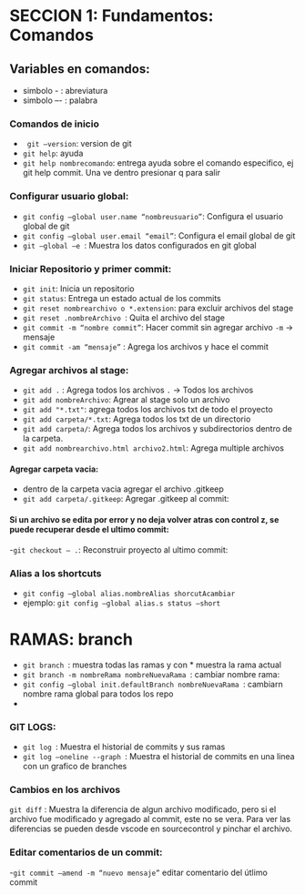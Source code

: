# SECCION 1: Fundamentos: Comandos
## Variables en comandos:
- simbolo - : abreviatura
- simbolo –- : palabra

### Comandos de inicio

- ``` git –version```: version de git
- ```git help```: ayuda
- ```git help nombrecomando```: entrega ayuda sobre el comando especifico, ej git help commit. Una ve dentro presionar q para salir

### Configurar usuario global:
- ```git config –global user.name “nombreusuario”```: Configura el usuario global de git
- ```git config –global user.email “email”```: Configura el email global de git
- ```git –global –e ```: Muestra los datos configurados en git global

### Iniciar Repositorio y primer commit: 
- ```git init```: Inicia un repositorio
- ```git status```: Entrega un estado actual de los commits
- ```git reset nombrearchivo o *.extension```: para excluir archivos del stage
- ```git reset .nombreArchivo ```: Quita el archivo del stage
- ```git commit -m “nombre commit”```: Hacer commit sin agregar archivo ```-m``` -> mensaje
- ```git commit -am “mensaje”``` : Agrega los archivos y hace el commit

### Agregar archivos al stage:
- ```git add .``` : Agrega todos los archivos ```.``` -> Todos los archivos
- ```git add nombreArchivo```: Agrear al stage solo un archivo 
- ```git add "*.txt"```:  agrega todos los archivos txt de todo el proyecto
- ```git add carpeta/*.txt```: Agrega todos los txt de un directorio
- ```git add carpeta/```: Agrega todos los archivos y subdirectorios dentro de la carpeta.
- ```git add nombrearchivo.html archivo2.html```: Agrega multiple archivos


#### Agregar carpeta vacia:
- dentro de la carpeta vacia agregar el archivo .gitkeep
- ```git add carpeta/.gitkeep```: Agregar .gitkeep al commit: 

#### Si un archivo se edita por error y no deja volver atras con control z, se puede recuperar desde el ultimo commit:
-```git checkout – .```: Reconstruir proyecto al ultimo commit: 

### Alias a los shortcuts
- ```git config –global alias.nombreAlias shorcutAcambiar```
- ejemplo: ```git config –global alias.s status –short```

# RAMAS: branch
- ```git branch ```: muestra todas las ramas y con * muestra la rama actual
- ```git branch -m nombreRama nombreNuevaRama ```: cambiar nombre rama: 
- ```git config –global init.defaultBranch nombreNuevaRama ```: cambiarn nombre rama global para todos los repo
- 
### GIT LOGS:
- ```git log ```: Muestra el historial de commits y sus ramas
- ```git log –oneline --graph ```: Muestra el historial de commits en una linea con un grafico de branches

### Cambios en los archivos
```git diff``` : Muestra la diferencia de algun archivo modificado, pero si el archivo fue modificado y agregado al commit, este no se vera. Para ver las diferencias se pueden desde vscode en sourcecontrol y pinchar el archivo.

### Editar comentarios de un commit: 
-```git commit –amend -m “nuevo mensaje”``` editar comentario del útlimo commit

